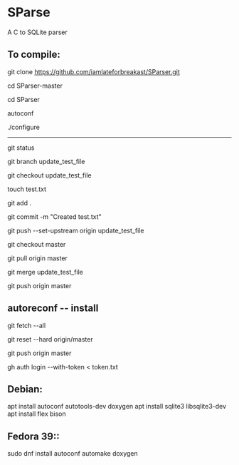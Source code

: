 # SParse
A C to SQLite parser

To compile:
-----------

git clone https://github.com/iamlateforbreakast/SParser.git

cd SParser-master

cd SParser

autoconf

./configure



------------------------------------------------------------
git status

git branch update_test_file

git checkout update_test_file

touch test.txt

git add .

git commit -m "Created test.txt"

git push --set-upstream origin update_test_file

git checkout master

git pull origin master

git merge update_test_file

git push origin master

autoreconf -- install
--------------------------------
git fetch --all

git reset --hard origin/master

git push origin master


gh auth login --with-token < token.txt

Debian:
-------
apt install autoconf autotools-dev doxygen
apt install sqlite3 libsqlite3-dev
apt install flex bison

Fedora 39::
----------
sudo dnf install autoconf automake doxygen

